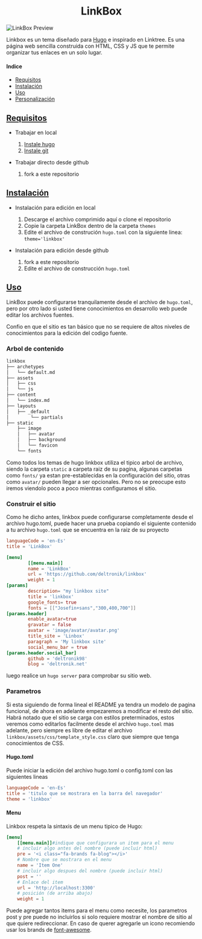 <h1 style="text-align:center">LinkBox</h1>

![LinkBox Preview](https://github.com/deltronik/linkbox/blob/main/images/tn.png)

Linkbox es un tema diseñado para <a href="https://gohugo.io/">Hugo</a> e inspirado en Linktree. Es una página web sencilla construida con HTML, CSS y JS que te permite organizar tus enlaces en un solo lugar.

#### Indice

* [Requisitos](#requisitos)
* [Instalación](#instalacion)
* [Uso](#uso)
* [Personalización](#personalizacion)

## [Requisitos](#requisitos)

* Trabajar en local
	1. [Instale hugo](https://gohugo.io/installation/)
	2. [Instale git](https://git-scm.com/)

* Trabajar directo desde github
	1. fork a este repositorio

## [Instalación](#instalacion)
 
 * Instalación para edición en local
 	1. Descarge el archivo comprimido aquí o clone el repositorio
 	2. Copie la carpeta LinkBox dentro de la carpeta `themes`
 	3. Edite el archivo de construción `hugo.toml` con la siguiente linea: `theme='linkbox'`
 
 * Instalación para edición desde github
 	1. fork a este repositorio
 	2. Edite el archivo de construcción `hugo.toml`

## [Uso](#uso)

LinkBox puede configurarse tranquilamente desde el archivo de `hugo.toml`, pero por otro lado si usted tiene conocimientos en desarrollo web puede editar los archivos fuentes.

Confio en que el sitio es tan básico que no se requiere de altos niveles de conocimientos para la edición del codigo fuente.

### Arbol de contenido

```bash
linkbox
├── archetypes
│	└── default.md
├── assets
│	├── css
│	└── js
├── content
│	└── index.md
├── layouts
│	├── _default
│		 └── partials
├── static
	├── image
	│	├── avatar
	│	├── background
	│	└── favicon
	└── fonts
```

Como todos los temas de hugo linkbox utiliza el tipico arbol de archivo, siendo la carpeta `static` a carpeta raiz de su pagina, algunas carpetas como `fonts/` ya estan pre-establecidas en la configuración del sitio, otras como `avatar/` pueden llegar a ser opcionales. Pero no se preocupe esto iremos viendolo poco a poco mientras configuramos el sitio.

### Construir el sitio

Como he dicho antes, linkbox puede configurarse completamente desde el archivo hugo.toml, puede hacer una prueba copiando el siguiente contenido a tu archivo `hugo.toml` que se encuentra en la raiz de su proyecto

```toml
languageCode = 'en-Es'
title = 'LinkBox'

[menu]
        [[menu.main]]
        name = 'LinkBox'
        url = 'https://github.com/deltronik/linkbox'
        weight = 1
[params]
        description= "my linkbox site"
        title = 'linkbox'
        google_fonts= true
        fonts = [["Josefin+sans","300,400,700"]]
[params.header]
        enable_avatar=true
        gravatar = false
        avatar = 'image/avatar/avatar.png'
        title_site = 'Linbox'
        paragraph = 'My linkbox site'
        social_menu_bar = true
[params.header.social_bar]
        github = 'deltronik98'
        blog = 'deltronik.net'
```

luego realice un `hugo server` para comprobar su sitio web.

### Parametros

Si esta siguiendo de forma lineal el README ya tendra un modelo de pagina funcional, de ahora en adelante empezaremos a modificar el resto del sitio.
Habrá notado que el sitio se carga con estilos preterminados, estos veremos como editarlos facilmente desde el archivo `hugo.toml` mas adelante, pero siempre es libre de editar el archivo `linkbox/assets/css/template_style.css` claro que siempre que tenga conocimientos de CSS.

#### Hugo.toml

Puede iniciar la edición del archivo hugo.toml o config.toml con las siguientes lineas
```toml
languageCode = 'en-Es'
title = 'titulo que se mostrara en la barra del navegador'
theme = 'linkbox'
```
#### Menu

Linkbox respeta la sintaxis de un menu tipico de Hugo:
```toml
[menu]
	[[menu.main]]#indique que configurara un item para el menu
	# incluir algo antes del nombre (puede incluir html)
	pre = '<i class="fa-brands fa-blog"></i>'
	# Nombre que se mostrara en el menu
	name = 'Item One'
	# incluir algo despues del nombre (puede incluir html)
	post = ''
	# Enlace del item
	url = 'http://localhost:3300'
	# posición (de arriba abajo)
	weight = 1
```

Puede agregar tantos items para el menu como necesite, los parametros post y pre puede no incluirlos si solo requiere mostrar el nombre de sitio al que quiere redireccionar. En caso de querer agregarle un icono recomiendo usar los brands de [font-awesome](https://fontawesome.com/).
